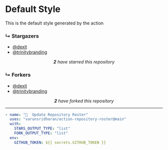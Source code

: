 # Default Style
This is the default style generated by the action

### ↳ Stargazers

<!-- REPOSITORY_STARS:START -->
<ul><li><a href="https://github.com/dexit" rel="nofollow">@dexit <br/> </a> </li><li><a href="https://github.com/trinitybranding" rel="nofollow">@trinitybranding <br/> </a> </li></ul><p align="center"><i><b>2</b> have starred this repository</i></p>
<!-- REPOSITORY_STARS:END -->

### ↳ Forkers

<!-- REPOSITORY_FORKS:START -->
<ul><li><a href="https://github.com/dexit" rel="nofollow">@dexit <br/> </a> </li><li><a href="https://github.com/trinitybranding" rel="nofollow">@trinitybranding <br/> </a> </li></ul><p align="center"><i><b>2</b> have forked this repository</i></p>
<!-- REPOSITORY_FORKS:END -->

---

```yml
- name: "🐔  Update Repository Roster"
  uses: "varunsridharan/action-repository-roster@main"
  with:
    STARS_OUTPUT_TYPE: "list"
    FORK_OUTPUT_TYPE: "list"
  env:
    GITHUB_TOKEN: ${{ secrets.GITHUB_TOKEN }}
```

